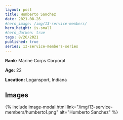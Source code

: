 ```yaml
---
layout: post
title: Humberto Sanchez
date: 2021-08-26
#hero_image: /img/13-service-members/
hero_height: is-small
#hero_darken: true
tags: 8/26/2021
published: true
series: 13-service-members-series
---
```


**Rank:** Marine Corps Corporal

**Age:** 22

**Location:** Logansport, Indiana

## Images
{% include image-modal.html link="/img/13-service-members/humberto1.png" alt="Humberto Sanchez" %}
